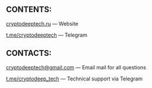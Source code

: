 ## CONTENTS:

[cryptodeeptech.ru](https://cryptodeeptech.ru)   — Website

[t.me/cryptodeeptech](https://t.me/cryptodeeptech) — Telegram 


## CONTACTS:

cryptodeeptech@gmail.com — Email mail for all questions

[t.me/cryptodeep_tech](https://t.me/cryptodeep_tech) — Technical support via Telegram

